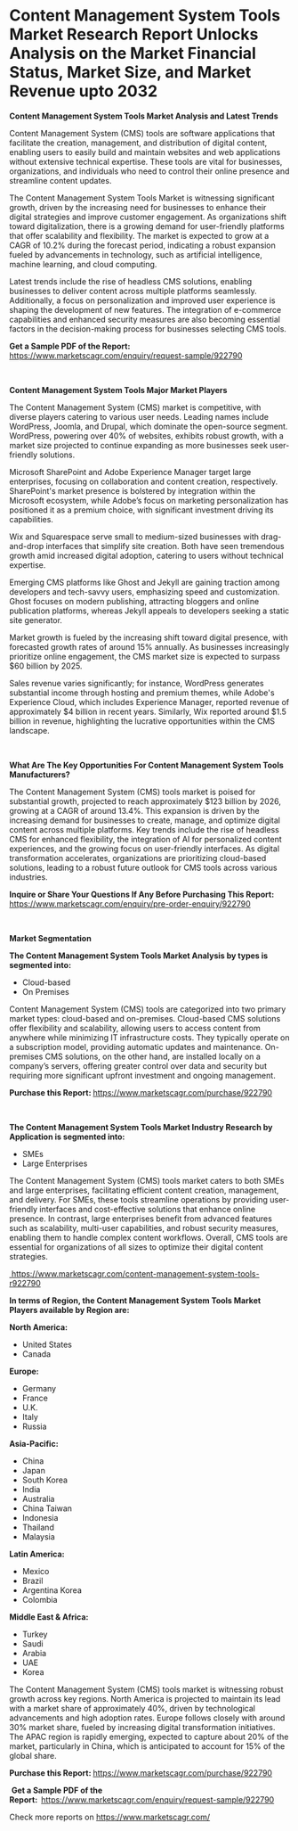 <p><h1>Content Management System Tools Market Research Report Unlocks Analysis on the Market Financial Status, Market Size, and Market Revenue upto 2032</h1></p><p><strong>Content Management System Tools Market Analysis and Latest Trends</strong></p>
<p><p>Content Management System (CMS) tools are software applications that facilitate the creation, management, and distribution of digital content, enabling users to easily build and maintain websites and web applications without extensive technical expertise. These tools are vital for businesses, organizations, and individuals who need to control their online presence and streamline content updates.</p><p>The Content Management System Tools Market is witnessing significant growth, driven by the increasing need for businesses to enhance their digital strategies and improve customer engagement. As organizations shift toward digitalization, there is a growing demand for user-friendly platforms that offer scalability and flexibility. The market is expected to grow at a CAGR of 10.2% during the forecast period, indicating a robust expansion fueled by advancements in technology, such as artificial intelligence, machine learning, and cloud computing.</p><p>Latest trends include the rise of headless CMS solutions, enabling businesses to deliver content across multiple platforms seamlessly. Additionally, a focus on personalization and improved user experience is shaping the development of new features. The integration of e-commerce capabilities and enhanced security measures are also becoming essential factors in the decision-making process for businesses selecting CMS tools.</p></p>
<p><strong>Get a Sample PDF of the Report:&nbsp;</strong> <a href="https://www.marketscagr.com/enquiry/request-sample/922790?utm_campaign=2460&utm_medium=2&utm_source=Github&utm_content=ia&utm_term=07032025&utm_id=content-management-system-tools">https://www.marketscagr.com/enquiry/request-sample/922790</a></p>
<p>&nbsp;</p>
<p><strong>Content Management System Tools Major Market Players</strong></p>
<p><p>The Content Management System (CMS) market is competitive, with diverse players catering to various user needs. Leading names include WordPress, Joomla, and Drupal, which dominate the open-source segment. WordPress, powering over 40% of websites, exhibits robust growth, with a market size projected to continue expanding as more businesses seek user-friendly solutions.</p><p>Microsoft SharePoint and Adobe Experience Manager target large enterprises, focusing on collaboration and content creation, respectively. SharePoint's market presence is bolstered by integration within the Microsoft ecosystem, while Adobe’s focus on marketing personalization has positioned it as a premium choice, with significant investment driving its capabilities. </p><p>Wix and Squarespace serve small to medium-sized businesses with drag-and-drop interfaces that simplify site creation. Both have seen tremendous growth amid increased digital adoption, catering to users without technical expertise.</p><p>Emerging CMS platforms like Ghost and Jekyll are gaining traction among developers and tech-savvy users, emphasizing speed and customization. Ghost focuses on modern publishing, attracting bloggers and online publication platforms, whereas Jekyll appeals to developers seeking a static site generator.</p><p>Market growth is fueled by the increasing shift toward digital presence, with forecasted growth rates of around 15% annually. As businesses increasingly prioritize online engagement, the CMS market size is expected to surpass $60 billion by 2025.</p><p>Sales revenue varies significantly; for instance, WordPress generates substantial income through hosting and premium themes, while Adobe's Experience Cloud, which includes Experience Manager, reported revenue of approximately $4 billion in recent years. Similarly, Wix reported around $1.5 billion in revenue, highlighting the lucrative opportunities within the CMS landscape.</p></p>
<p>&nbsp;</p>
<p><strong>What Are The Key Opportunities For Content Management System Tools Manufacturers?</strong></p>
<p><p>The Content Management System (CMS) tools market is poised for substantial growth, projected to reach approximately $123 billion by 2026, growing at a CAGR of around 13.4%. This expansion is driven by the increasing demand for businesses to create, manage, and optimize digital content across multiple platforms. Key trends include the rise of headless CMS for enhanced flexibility, the integration of AI for personalized content experiences, and the growing focus on user-friendly interfaces. As digital transformation accelerates, organizations are prioritizing cloud-based solutions, leading to a robust future outlook for CMS tools across various industries.</p></p>
<p><strong>Inquire or Share Your Questions If Any Before Purchasing This Report:</strong> <a href="https://www.marketscagr.com/enquiry/pre-order-enquiry/922790?utm_campaign=2460&utm_medium=2&utm_source=Github&utm_content=ia&utm_term=07032025&utm_id=content-management-system-tools">https://www.marketscagr.com/enquiry/pre-order-enquiry/922790</a></p>
<p>&nbsp;</p>
<p><strong>Market Segmentation</strong></p>
<p><strong>The Content Management System Tools Market Analysis by types is segmented into:</strong></p>
<p><ul><li>Cloud-based</li><li>On Premises</li></ul></p>
<p><p>Content Management System (CMS) tools are categorized into two primary market types: cloud-based and on-premises. Cloud-based CMS solutions offer flexibility and scalability, allowing users to access content from anywhere while minimizing IT infrastructure costs. They typically operate on a subscription model, providing automatic updates and maintenance. On-premises CMS solutions, on the other hand, are installed locally on a company’s servers, offering greater control over data and security but requiring more significant upfront investment and ongoing management.</p></p>
<p><strong>Purchase this Report:&nbsp;</strong><a href="https://www.marketscagr.com/purchase/922790?utm_campaign=2460&utm_medium=2&utm_source=Github&utm_content=ia&utm_term=07032025&utm_id=content-management-system-tools">https://www.marketscagr.com/purchase/922790</a></p>
<p>&nbsp;</p>
<p><strong>The Content Management System Tools Market Industry Research by Application is segmented into:</strong></p>
<p><ul><li>SMEs</li><li>Large Enterprises</li></ul></p>
<p><p>The Content Management System (CMS) tools market caters to both SMEs and large enterprises, facilitating efficient content creation, management, and delivery. For SMEs, these tools streamline operations by providing user-friendly interfaces and cost-effective solutions that enhance online presence. In contrast, large enterprises benefit from advanced features such as scalability, multi-user capabilities, and robust security measures, enabling them to handle complex content workflows. Overall, CMS tools are essential for organizations of all sizes to optimize their digital content strategies.</p></p>
<p><a href="https://www.marketscagr.com/content-management-system-tools-r922790?utm_campaign=2460&utm_medium=2&utm_source=Github&utm_content=ia&utm_term=07032025&utm_id=content-management-system-tools">&nbsp;https://www.marketscagr.com/content-management-system-tools-r922790</a></p>
<p><strong>In terms of Region, the Content Management System Tools Market Players available by Region are:</strong></p>
<p>
    <p> <strong> North America: </strong>
        <ul>
            <li>United States</li>
            <li>Canada</li>
        </ul>
        </p> 
    <p> <strong> Europe: </strong>
        <ul>
            <li>Germany</li>
            <li>France</li>
            <li>U.K.</li>
            <li>Italy</li>
            <li>Russia</li>
        </ul>
        </p> 
    <p> <strong> Asia-Pacific: </strong>
        <ul>
            <li>China</li>
            <li>Japan</li>
            <li>South Korea</li>
            <li>India</li>
            <li>Australia</li>
            <li>China Taiwan</li>
            <li>Indonesia</li>
            <li>Thailand</li>
            <li>Malaysia</li>
        </ul>
        </p> 
    <p> <strong> Latin America: </strong>
        <ul>
            <li>Mexico</li>
            <li>Brazil</li>
            <li>Argentina Korea</li>
            <li>Colombia</li>
        </ul>
        </p> 
    <p> <strong> Middle East & Africa: </strong>
        <ul>
            <li>Turkey</li>
            <li>Saudi</li>
            <li>Arabia</li>
            <li>UAE</li>
            <li>Korea</li>
        </ul>
    </p>
    </p>
<p><p>The Content Management System (CMS) tools market is witnessing robust growth across key regions. North America is projected to maintain its lead with a market share of approximately 40%, driven by technological advancements and high adoption rates. Europe follows closely with around 30% market share, fueled by increasing digital transformation initiatives. The APAC region is rapidly emerging, expected to capture about 20% of the market, particularly in China, which is anticipated to account for 15% of the global share.</p></p>
<p><strong>Purchase this Report: </strong><a href="https://www.marketscagr.com/purchase/922790?utm_campaign=2460&utm_medium=2&utm_source=Github&utm_content=ia&utm_term=07032025&utm_id=content-management-system-tools">https://www.marketscagr.com/purchase/922790</a></p>
<p>&nbsp;<strong>Get a Sample PDF of the Report:&nbsp;&nbsp;</strong><a href="https://www.marketscagr.com/enquiry/request-sample/922790?utm_campaign=2460&utm_medium=2&utm_source=Github&utm_content=ia&utm_term=07032025&utm_id=content-management-system-tools">https://www.marketscagr.com/enquiry/request-sample/922790</a></p>
<p><strong></strong></p>
<p>Check more reports on <a href="https://www.marketscagr.com/?utm_campaign=2460&utm_medium=2&utm_source=Github&utm_content=ia&utm_term=07032025&utm_id=content-management-system-tools">https://www.marketscagr.com/</a></p>